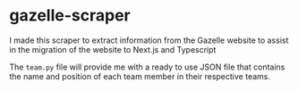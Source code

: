 # gazelle-scraper
I made this scraper to extract information from the Gazelle website to assist in the migration of the website to Next.js and Typescript

The `team.py` file will provide me with a ready to use JSON file that contains the name and position of each team member in their respective teams.
